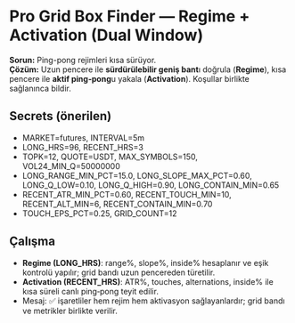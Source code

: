 
# Pro Grid Box Finder — Regime + Activation (Dual Window)

**Sorun:** Ping-pong rejimleri kısa sürüyor.  
**Çözüm:** Uzun pencere ile **sürdürülebilir geniş bant**ı doğrula (**Regime**), kısa pencere ile **aktif ping‑pong**u yakala (**Activation**). Koşullar birlikte sağlanınca bildir.

## Secrets (önerilen)
- MARKET=futures, INTERVAL=5m
- LONG_HRS=96, RECENT_HRS=3
- TOPK=12, QUOTE=USDT, MAX_SYMBOLS=150, VOL24_MIN_Q=50000000
- LONG_RANGE_MIN_PCT=15.0, LONG_SLOPE_MAX_PCT=0.60, LONG_Q_LOW=0.10, LONG_Q_HIGH=0.90, LONG_CONTAIN_MIN=0.65
- RECENT_ATR_MIN_PCT=0.60, RECENT_TOUCH_MIN=10, RECENT_ALT_MIN=6, RECENT_CONTAIN_MIN=0.70
- TOUCH_EPS_PCT=0.25, GRID_COUNT=12

## Çalışma
- **Regime (LONG_HRS)**: range%, slope%, inside% hesaplanır ve eşik kontrolü yapılır; grid bandı uzun pencereden türetilir.
- **Activation (RECENT_HRS)**: ATR%, touches, alternations, inside% ile kısa süreli canlı ping‑pong teyit edilir.
- Mesaj: ✅ işaretliler hem rejim hem aktivasyon sağlayanlardır; grid bandı ve metrikler birlikte verilir.
